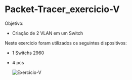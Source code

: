 # Packet-Tracer_exercicio-V

Objetivo:
- Criação de 2 VLAN em um Switch
  
Neste exercicio foram utilizados os seguintes dispositivos:
- 1 Switchs 2960
- 4 pcs

  ![Exercicio-V](https://github.com/user-attachments/assets/8efe361c-76e2-4ab0-9d77-4ee8a7274a80)
